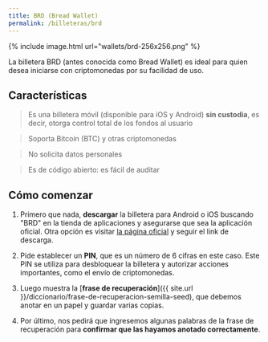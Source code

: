 ```yaml
---
title: BRD (Bread Wallet)
permalink: /billeteras/brd
---
```


{% include image.html url="wallets/brd-256x256.png" %}

La billetera BRD (antes conocida como Bread Wallet) es ideal para quien desea iniciarse con criptomonedas por su facilidad de uso.


## Características

> Es una billetera móvil (disponible para iOS y Android) **sin custodia**, es decir, otorga control total de los fondos al usuario

> Soporta Bitcoin (BTC) y otras criptomonedas

> No solicita datos personales

> Es de código abierto: es fácil de auditar


## Cómo comenzar
1. Primero que nada, **descargar** la billetera para Android o iOS buscando "BRD" en la tienda de aplicaciones y asegurarse que sea la aplicación oficial. Otra opción es visitar [la página oficial](https://brd.com/) y seguir el link de descarga.

2. Pide establecer un **PIN**, que es un número de 6 cifras en este caso. Este PIN se utiliza para desbloquear la billetera y autorizar acciones importantes, como el envío de criptomonedas.

3. Luego muestra la [**frase de recuperación**]({{ site.url }}/diccionario/frase-de-recuperacion-semilla-seed), que debemos anotar en un papel y guardar varias copias.

4. Por último, nos pedirá que ingresemos algunas palabras de la frase de recuperación para **confirmar que las hayamos anotado correctamente**.